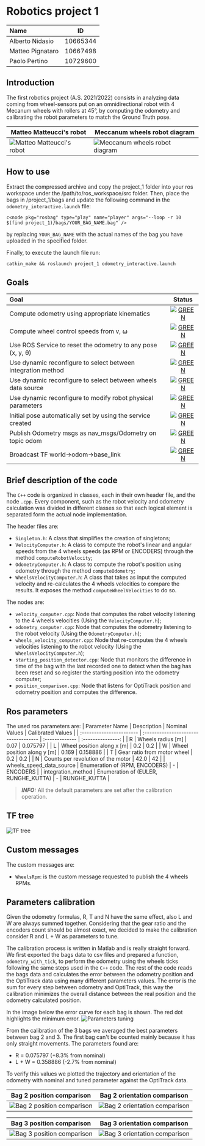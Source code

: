 # Robotics project 1

| Name             |    ID    |
| :--------------- | :------: |
| Alberto Nidasio  | 10665344 |
| Matteo Pignataro | 10667498 |
| Paolo Pertino    | 10729600 |

## Introduction
The first robotics project (A.S. 2021/2022) consists in analyzing data coming from wheel-sensors put on an omnidirectional robot with 4 Mecanum wheels with rollers at 45&deg;, by computing the odometry and calibrating the robot parameters to match the Ground Truth pose.

| Matteo Matteucci's robot                             | Meccanum wheels robot diagram                                                    |
| ---------------------------------------------------- | -------------------------------------------------------------------------------- |
| ![Matteo Matteucci's robot](assets/MM's%20robot.png) | ![Meccanum wheels robot diagram](assets/Meccanum%20wheels%20robot%20diagram.png) |

## How to use

Extract the compressed archive and copy the project_1 folder into your ros workspace under the /path/to/ros_workspace/src folder. Then, place the bags in /project_1/bags and update the following command in the `odometry_interactive.launch` file:
```
c<node pkg="rosbag" type="play" name="player" args="--loop -r 10 $(find project_1)/bags/YOUR_BAG_NAME.bag" />
```
by replacing `YOUR_BAG_NAME` with the actual names of the bag you have uploaded in the specified folder.


Finally, to execute the launch file run:
```
catkin_make && roslaunch project_1 odometry_interactive.launch
```

## Goals
| Goal                                                                                          |                                                                                              Status                                                                                               |
| :-------------------------------------------------------------------------------------------- | :-----------------------------------------------------------------------------------------------------------------------------------------------------------------------------------------------: |
| Compute odometry using appropriate kinematics                                                 |    [![GREEN](https://via.placeholder.com/20/64dd17?text=+)](https://github.com/NidasioAlberto/robotics-2022-nidasio-pignataro-pertino/blob/master/src/project_1/src/shared/OdometryComputer.h)    |
| Compute wheel control speeds from v, ⍵                                                        | [![GREEN](https://via.placeholder.com/20/64dd17?text=+)](https://github.com/NidasioAlberto/robotics-2022-nidasio-pignataro-pertino/blob/master/src/project_1/src/shared/WheelsVelocityComputer.h) |
| Use ROS Service to reset the odometry to any pose (x, y, θ)                                   |      [![GREEN](https://via.placeholder.com/20/64dd17?text=+)](https://github.com/NidasioAlberto/robotics-2022-nidasio-pignataro-pertino/blob/master/src/project_1/srv/ResetStartingPose.srv)      |
| Use dynamic reconfigure to select between integration method                                  |   [![GREEN](https://via.placeholder.com/20/64dd17?text=+)](https://github.com/NidasioAlberto/robotics-2022-nidasio-pignataro-pertino/blob/master/src/project_1/cfg/odometryComputerParams.cfg)    |
| Use dynamic reconfigure to select between wheels data source                                  |   [![GREEN](https://via.placeholder.com/20/64dd17?text=+)](https://github.com/NidasioAlberto/robotics-2022-nidasio-pignataro-pertino/blob/master/src/project_1/cfg/velocityComputerParams.cfg)    |
| Use dynamic reconfigure to modify robot physical parameters                                   |   [![GREEN](https://via.placeholder.com/20/64dd17?text=+)](https://github.com/NidasioAlberto/robotics-2022-nidasio-pignataro-pertino/blob/master/src/project_1/cfg/velocityComputerParams.cfg)    |
| Initial pose automatically                                   set by using the service created | [![GREEN](https://via.placeholder.com/20/64dd17?text=+)](https://github.com/NidasioAlberto/robotics-2022-nidasio-pignataro-pertino/blob/master/src/project_1/src/starting_position_detector.cpp)  |
| Publish Odometry msgs as nav_msgs/Odometry on topic odom                                      |      [![GREEN](https://via.placeholder.com/20/64dd17?text=+)](https://github.com/NidasioAlberto/robotics-2022-nidasio-pignataro-pertino/blob/master/src/project_1/src/odometry_computer.cpp)      |
| Broadcast TF world->odom->base_link                                                           |      [![GREEN](https://via.placeholder.com/20/64dd17?text=+)](https://github.com/NidasioAlberto/robotics-2022-nidasio-pignataro-pertino/blob/master/src/project_1/src/odometry_computer.cpp)      |


## Brief description of the code

The `C++` code is organized in classes, each in their own header file, and the node `.cpp`.
Every component, such as the robot velocity and odometry calculation was divided in different classes so that each logical element is separated form the actual node implementation.

The header files are:
- `Singleton.h`: A class that simplifies the creation of singletons;
- `VelocityComputer.h`: A class to compute the robot's linear and angular speeds from the 4 wheels speeds (as RPM or ENCODERS) through the method `computeRobotVelocity`;
- `OdometryComputer.h`: A class to compute the robot's position using odometry through the method `computeOdometry`;
- `WheelsVelocityComputer.h`: A class that takes as input the computed velocity and re-calculates the 4 wheels velocities to compare the results. It exposes the method `computeWheelVelocities` to do so.

The nodes are:
- `velocity_computer.cpp`: Node that computes the robot velocity listening to the 4 wheels velocities (Using the `VelocityComputer.h`);
- `odometry_computer.cpp`: Node that computes the odometry listening to the robot velocity (Using the `OdometryComputer.h`);
- `wheels_velocity_computer.cpp`: Node that re-computes the 4 wheels velocities listening to the robot velocity (Using the `WheelsVelocityComputer.h`);
- `starting_position_detector.cpp`: Node that monitors the difference in time of the bag with the last recorded one to detect when the bag has been reset and so register the starting position into the odometry computer;
- `position_comparison.cpp`: Node that listens for OptiTrack position and odometry position and computes the difference.

## Ros parameters

The used ros parameters are:
| Parameter Name           | Description                          | Nominal Values | Calibrated Values |
| :----------------------- | :----------------------------------- | :------------- | :---------------: |
| R                        | Wheels radius [m]                    | 0.07           |     0.075797      |
| L                        | Wheel position along x [m]           | 0.2            |        0.2        |
| W                        | Wheel position along y [m]           | 0.169          |     0.158886      |
| T                        | Gear ratio from motor wheel          | 0.2            |        0.2        |
| N                        | Counts per revolution of the motor   | 42.0           |        42         |
| wheels_speed_data_source | Enumeration of (RPM, ENCODERS)       | -              |     ENCODERS      |
| integration_method       | Enumeration of (EULER, RUNGHE_KUTTA) | -              |   RUNGHE_KUTTA    |

> **_INFO:_** All the default parameters are set after the calibration operation.

## TF tree

![TF tree](assets/tftree.png)

## Custom messages

The custom messages are:
- `WheelsRpm`: is the custom message requested to publish the 4 wheels RPMs.

## Parameters calibration

Given the odometry formulas, R, T and N have the same effect, also L and W are always summed together. Considering that the gear ratio and the encoders count should be almost exact, we decided to make the calibration consider R and L + W as parameters to tune.

The calibration process is written in Matlab and is really straight forward. We first exported the bags data to csv files and prepared a function, `odometry_with_tick`, to perform the odometry using the wheels ticks following the same steps used in the `C++` code. The rest of the code reads the bags data and calculates the error between the odometry position and the OptiTrack data using many different parameters values. The error is the sum for every step between odometry and OptiTrack, this way the calibration minimizes the overall distance between the real position and the odometry calculated position.

In the image below the error curve for each bag is shown. The red dot highlights the minimum error.
![Parameters tuning](matlab/images/parameters_tuning.jpg)

From the calibration of the 3 bags we averaged the best parameters between bag 2 and 3. The first bag can't be counted mainly because it has only straight movements. The parameters found are:
- R = 0.075797 (+8.3% from nominal)
- L + W = 0.358886 (-2.7% from nominal)

To verify this values we plotted the trajectory and orientation of the odometry with nominal and tuned parameter against the OptiTrack data.

| Bag 2 position comparison                                                | Bag 2 orientation comparison                                                   |
| ------------------------------------------------------------------------ | ------------------------------------------------------------------------------ |
| ![Bag 2 position comparison](matlab/images/bag2_position_comparison.jpg) | ![Bag 2 orientation comparison](matlab/images/bag2_orientation_comparison.jpg) |

| Bag 3 position comparison                                                | Bag 3 orientation comparison                                                   |
| ------------------------------------------------------------------------ | ------------------------------------------------------------------------------ |
| ![Bag 3 position comparison](matlab/images/bag3_position_comparison.jpg) | ![Bag 3 orientation comparison](matlab/images/bag3_orientation_comparison.jpg) |
